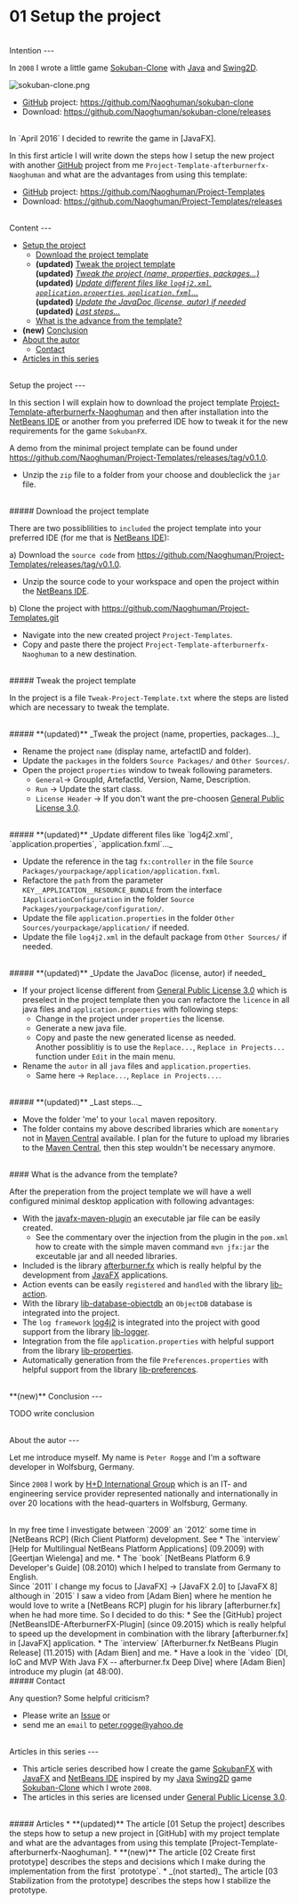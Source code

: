 01 Setup the project
===



<br />
Intention
---

In `2008` I wrote a little game [Sokuban-Clone] with [Java] and [Swing2D].

![sokuban-clone.png][sokuban-clone]
* [GitHub] project: https://github.com/Naoghuman/sokuban-clone  
* Download: https://github.com/Naoghuman/sokuban-clone/releases


<br />
In `April 2016` I decided to rewrite the game in [JavaFX].

In this first article I will write down the steps how I setup the new project with 
another [GitHub] project from me `Project-Template-afterburnerfx-Naoghuman` and 
what are the advantages from using this template:
* [GitHub] project: https://github.com/Naoghuman/Project-Templates
* Download: https://github.com/Naoghuman/Project-Templates/releases



<br />
Content
---

* [Setup the project](#SetupTheProject)
    * [Download the project template](#DownloadTemplate)
    * **&#40;updated&#41;** [Tweak the project template](#TweakTemplate)  
      **&#40;updated&#41;** [_Tweak the project &#40;name, properties, packages...&#41;_](#TweakProject)  
      **&#40;updated&#41;** [_Update different files like `log4j2.xml`, `application.properties`, `application.fxml`..._](#UpdateFiles)  
      **&#40;updated&#41;** [_Update the JavaDoc &#40;license, autor&#41; if needed_](#UpdateJavaDoc)  
      **&#40;updated&#41;** [_Last steps..._](#LastSteps)
    * [What is the advance from the template?](#AdvanceTemplate)
* **&#40;new&#41;** [Conclusion](#Conclusion)
* [About the autor](#Autor)
    * [Contact](#Contact)
* [Articles in this series](#Articles)



<br />
Setup the project<a name="SetupTheProject" />
---

In this section I will explain how to download the project template 
[Project-Template-afterburnerfx-Naoghuman] and then after installation into the 
[NetBeans IDE] or another from you preferred IDE how to tweak it for the new 
requirements for the game `SokubanFX`.

A demo from the minimal project template can be found under 
https://github.com/Naoghuman/Project-Templates/releases/tag/v0.1.0.
* Unzip the `zip` file to a folder from your choose and doubleclick the `jar` file.


<br />
##### Download the project template<a name="DownloadTemplate" />

There are two possiblilities to `included` the project template into your 
preferred IDE &#40;for me that is [NetBeans IDE]&#41;:

a) Download the `source code` from https://github.com/Naoghuman/Project-Templates/releases/tag/v0.1.0.
* Unzip the source code to your workspace and open the project within the [NetBeans IDE].

b) Clone the project with https://github.com/Naoghuman/Project-Templates.git
* Navigate into the new created project `Project-Templates`.
* Copy and paste there the project `Project-Template-afterburnerfx-Naoghuman` 
  to a new destination.


<br />
##### Tweak the project template<a name="TweakTemplate" />

In the project is a file `Tweak-Project-Template.txt` where the steps are listed 
which are necessary to tweak the template.


<br />
##### **&#40;updated&#41;** _Tweak the project &#40;name, properties, packages...&#41;_<a name="TweakProject" />

* Rename the project `name` (display name, artefactID and folder).
* Update the `packages` in the folders `Source Packages/` and `Other Sources/`.
* Open the project `properties` window to tweak following parameters.
   * `General`-> GroupId, ArtefactId, Version, Name, Description.
   * `Run` -> Update the start class.
   * `License Header` -> If you don't want the pre-choosen [General Public License 3.0].

<br />
##### **&#40;updated&#41;** _Update different files like `log4j2.xml`, `application.properties`, `application.fxml`..._<a name="UpdateFiles" />

* Update the reference in the tag `fx:controller` in the file 
  `Source Packages/yourpackage/application/application.fxml`.
* Refactore the `path` from the parameter `KEY__APPLICATION__RESOURCE_BUNDLE` 
  from the interface `IApplicationConfiguration` in the folder 
  `Source Packages/yourpackage/configuration/`.
* Update the file `application.properties` in the folder `Other Sources/yourpackage/application/`
  if needed.
* Update the file `log4j2.xml` in the default package from `Other Sources/` if 
  needed.

<br />
##### **&#40;updated&#41;** _Update the JavaDoc &#40;license, autor&#41; if needed_<a name="UpdateJavaDoc" />

* If your project license different from [General Public License 3.0] which is 
  preselect in the project template then you can refactore the `licence` in all 
  java files and `application.properties` with following steps:
    * Change in the project under `properties` the license.
    * Generate a new java file.
    * Copy and paste the new generated license as needed.  
      Another possiblitiy is to use the `Replace...`, `Replace in Projects...` 
      function under `Edit` in the main menu.
* Rename the `autor` in all `java` files and `application.properties`.
    * Same here -> `Replace...`, `Replace in Projects...`.

<br />
##### **&#40;updated&#41;** _Last steps..._<a name="LastSteps" />

* Move the folder 'me' to your `local` maven repository.
* The folder contains my above described libraries which are `momentary` not in 
  [Maven Central] available. I plan for the future to upload my libraries to the 
  [Maven Central], then this step wouldn't be necessary anymore.


<br />
#### What is the advance from the template?<a name="AdvanceTemplate" />

After the preperation from the project template we will have a well configured 
minimal desktop application with following advantages:

* With the [javafx-maven-plugin] an executable jar file can be easily created.
    * See the commentary over the injection from the plugin in the `pom.xml` how 
      to create with the simple maven command `mvn jfx:jar` the exceutable jar 
      and all needed libraries.
* Included is the library [afterburner.fx] which is really helpful by the 
  development from [JavaFX] applications.
* Action events can be easily `registered` and `handled` with the library [lib-action].
* With the library [lib-database-objectdb] an `ObjectDB` database is integrated 
  into the project.
* The `log framework` [log4j2] is integrated into the project with good support 
  from the library [lib-logger].
* Integration from the file `application.properties` with helpful support from 
  the library [lib-properties].
* Automatically generation from the file `Preferences.properties` with helpful 
  support from the library [lib-preferences]. 



<br />
**&#40;new&#41;** Conclusion<a name="Conclusion" />
---

TODO write conclusion



<br />
About the autor<a name="Autor" />
---

Let me introduce myself. My name is `Peter Rogge` and I'm a software developer 
in Wolfsburg, Germany.

Since `2008` I work by [H+D International Group] which is an IT- and engineering 
service provider represented nationally and internationally in over 20 locations 
with the head-quarters in Wolfsburg, Germany.


<br />
In my free time I investigate between `2009` an `2012` some time in [NetBeans RCP] &#40;Rich 
Client Platform&#41; development.  
See  
* The `interview` [Help for Multilingual NetBeans Platform Applications] &#40;09.2009&#41; with 
  [Geertjan Wielenga] and me.
* The `book` [NetBeans Platform 6.9 Developer's Guide] &#40;08.2010&#41; which I helped to 
  translate from Germany to English.

<br />
Since `2011` I change my focus to [JavaFX] -> [JavaFX 2.0] to [JavaFX 8] although in `2015` 
I saw a video from [Adam Bien] where he mention he would love to write a [NetBeans RCP] 
plugin for his library [afterburner.fx] when he had more time.  
So I decided to do this:
* See the [GitHub] project [NetBeansIDE-AfterburnerFX-Plugin] &#40;since 09.2015&#41; which is 
  really helpful to speed up the development in combination with the library [afterburner.fx]
  in [JavaFX] application.
* The `interview` [Afterburner.fx NetBeans Plugin Release] &#40;11.2015&#41; with [Adam Bien] and me.
* Have a look in the `video` [DI, IoC and MVP With Java FX -- afterburner.fx Deep Dive] where 
  [Adam Bien] introduce my plugin &#40;at 48:00&#41;.


<br />
##### Contact<a name="Contact" />

Any question? Some helpful criticism?
* Please write an [Issue] or
* send me an `email` to <peter.rogge@yahoo.de>



<br />
Articles in this series<a name="Articles" />
---

* This article series described how I create the game [SokubanFX] with [JavaFX] 
  and [NetBeans IDE] inspired by my [Java] [Swing2D] game [Sokuban-Clone] which 
  I wrote `2008`.
* The articles in this series are licensed under [General Public License 3.0].


<br />
##### Articles
* **&#40;updated&#41;** The article [01 Setup the project] describes the steps 
  how to setup a new project in [GitHub] with my project template and what are 
  the advantages from using this template [Project-Template-afterburnerfx-Naoghuman].
* **&#40;new&#41;** The article [02 Create first prototype] describes the steps and 
  decisions which I make during the implementation from the first `prototype`.
* _&#40;not started&#41;_ The article [03 Stabilization from the prototype] 
  describes the steps how I stabilize the prototype.



[//]: # (Images)
[sokuban-clone]:https://cloud.githubusercontent.com/assets/8161815/12365174/72d57abc-bbd3-11e5-84d8-80c5d647b897.png



[//]: # (Links)
[01 Setup the project]:01_Setup-the-project.md
[02 Create first prototype]:02_Create-first-prototype.md
[03 Stabilization from the prototype]:03_Stabilization-from-the-prototype.md
[Adam Bien]:http://www.adam-bien.com/roller/abien/
[Afterburner.fx NetBeans Plugin Release]:http://www.adam-bien.com/roller/abien/entry/afterburner_fx_netbeans_plugin_release
[afterburner.fx]:https://github.com/AdamBien/afterburner.fx
[DI, IoC and MVP With Java FX -- afterburner.fx Deep Dive]:https://www.youtube.com/watch?v=WsV7kSSSOGs
[General Public License 3.0]:http://www.gnu.org/licenses/gpl-3.0.en.html
[Geertjan Wielenga]:https://blogs.oracle.com/geertjan/entry/welcome_to_me
[GitHub]:https://github.com/
[Help for Multilingual NetBeans Platform Applications]:https://dzone.com/articles/multilingual-netbeans-platform-applications
[H+D International Group]:https://www.hud.de/en/
[Issue]:https://github.com/Naoghuman/articles/issues
[Java]:https://en.wikipedia.org/wiki/Java_%28programming_language%29
[javafx-maven-plugin]:https://github.com/javafx-maven-plugin/javafx-maven-plugin
[JavaFX 2.0]:https://en.wikipedia.org/wiki/JavaFX#JavaFX_2.0
[JavaFX 8]:https://en.wikipedia.org/wiki/JavaFX#JavaFX_8
[JavaFX]:http://docs.oracle.com/javase/8/javase-clienttechnologies.htm
[lib-action]:https://github.com/Naoghuman/lib-action
[lib-database-objectdb]:https://github.com/Naoghuman/lib-database-objectdb
[lib-logger]:https://github.com/Naoghuman/lib-logger
[lib-properties]:https://github.com/Naoghuman/lib-properties
[lib-preferences]:https://github.com/Naoghuman/lib-preferences
[log4j2]:http://logging.apache.org/log4j/2.x/
[Maven]:https://maven.apache.org/
[Maven Central]:http://search.maven.org/
[NetBeans IDE]:https://netbeans.org/
[NetBeans Platform 6.9 Developer's Guide]:https://www.packtpub.com/application-development/netbeans-platform-69-developers-guide
[NetBeans RCP]:https://netbeans.org/kb/trails/platform.html
[NetBeansIDE-AfterburnerFX-Plugin]:https://github.com/Naoghuman/NetBeansIDE-AfterburnerFX-Plugin
[Project-Template-afterburnerfx-Naoghuman]:https://github.com/Naoghuman/Project-Templates/tree/master/Project-Template-afterburnerfx-Naoghuman
[SokubanFX]:https://github.com/Naoghuman/SokubanFX
[Sokuban-Clone]:https://github.com/Naoghuman/sokuban-clone
[Swing2D]:https://docs.oracle.com/javase/tutorial/2d/
